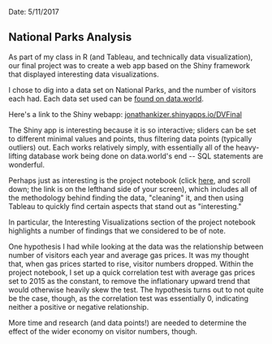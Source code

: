 Date: 5/11/2017

## National Parks Analysis

As part of my class in R (and Tableau, and technically data visualization), our final project was to create a web app based on the Shiny framework that displayed interesting data visualizations. 

I chose to dig into a data set on National Parks, and the number of visitors each had. Each data set used can be [found on data.world](https://data.world/jonathankkizer/s-17-dv-final-project).

Here's a link to the Shiny webapp: [jonathankizer.shinyapps.io/DVFinal](https://jonathankizer.shinyapps.io/DVFinal)

The Shiny app is interesting because it is so interactive; sliders can be set to different minimal values and points, thus filtering data points (typically outliers) out. Each works relatively simply, with essentially all of the heavy-lifting database work being done on data.world's end -- SQL statements are wonderful.

Perhaps just as interesting is the project notebook (click [here](https://jonathankizer.shinyapps.io/DVFinal), and scroll down; the link is on the lefthand side of your screen), which includes all of the methodology behind finding the data, "cleaning" it, and then using Tableau to quickly find certain aspects that stand out as "interesting."

In particular, the Interesting Visualizations section of the project notebook highlights a number of findings that we considered to be of note. 

One hypothesis I had while looking at the data was the relationship between number of visitors each year and average gas prices. It was my thought that, when gas prices started to rise, visitor numbers dropped. Within the project notebook, I set up a quick correlation test with average gas prices set to 2015 as the constant, to remove the inflationary upward trend that would otherwise heavily skew the test. The hypothesis turns out to not quite be the case, though, as the correlation test was essentially 0, indicating neither a positive or negative relationship.

More time and research (and data points!) are needed to determine the effect of the wider economy on visitor numbers, though.